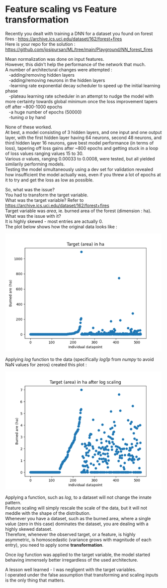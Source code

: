 # Feature scaling vs Feature transformation  
  
Recently you dealt with training a DNN for a dataset you found on forest fires : https://archive.ics.uci.edu/dataset/162/forest+fires  
Here is your repo for the solution : https://github.com/josipursan/ML/tree/main/Playground/NN_forest_fires  
  
Mean normalization was done on input features.  
However, this didn't help the performance of the network that much.  
A number of architectural changes were attempted :  
&nbsp;&nbsp;&nbsp;-adding/removing hidden layers  
&nbsp;&nbsp;&nbsp;-adding/removing neurons in the hidden layers  
&nbsp;&nbsp;&nbsp;-learning rate exponential decay scheduler to speed up the initial learning phase  
&nbsp;&nbsp;&nbsp;-plateau learning rate scheduler in an attempt to nudge the model with more certainty towards global minimum once the loss improvement tapers off after ~800-1000 epochs  
&nbsp;&nbsp;&nbsp;-a huge number of epochs (50000)  
&nbsp;&nbsp;&nbsp;-tuning $\alpha$ by hand  
  
None of these worked.  
At best, a model consisting of 3 hidden layers, and one input and one output layer, with the first hidden layer having 64 neurons, second 48 neurons, and third hidden layer 16 neurons, gave best model performance (in terms of loss), tapering off loss gains after ~800 epochs and getting stuck in a loop of loss values ranging values 15 to 30.  
Various $\alpha$ values, ranging 0.00033 to 0.0008, were tested, but all yielded similarily performing models.  
Testing the model simultaneously using a dev set for validation revealed how insufficient the model actually was, even if you threw a lot of epochs at it to try and get the loss as low as possible.  
  
So, what was the issue?  
You had to transform the target variable.  
What was the target variable? Refer to https://archive.ics.uci.edu/dataset/162/forest+fires  
Target variable was *area*, ie. burned area of the forest (dimension : ha).  
What was the issue with it?  
It is highly skewed - most entries are actually 0.  
The plot below shows how the original data looks like :  
<p style="text-align: center">
    <img src="./Screenshots/before_log_transforming_target.png"/>
</p>  
  
Applying *log* function to the data (specifically *log1p* from *numpy* to avoid NaN values for zeros) created this plot :  
<p style="text-align: center">
    <img src="./Screenshots/after_log_transforming_target.png"/>
</p>  
  
Applying a function, such as *log*, to a dataset will not change the innate pattern.  
Feature scaling will simply rescale the scale of the data, but it will not meddle with the shape of the distribution.  
Whenever you have a dataset, such as the burned area, where a single value (zero in this case) dominates the dataset, you are dealing with a highly skewed dataset.  
Therefore, whenever the observed target, or a feature, is highly asymmetric, is homoscedastic (variance grows with magnitude of each entry), you need to apply some **transformation**.  
  
Once *log* function was applied to the target variable, the model started behaving immensely better irregardless of the used architecture.  
  
A lesson well learned - I was negligent with the target variables.  
I operated under the false assumption that transforming and scaling inputs is the only thing that matters.